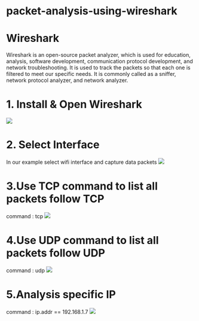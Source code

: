 # packet-analysis-using-wireshark
# Wireshark
Wireshark is an open-source packet analyzer, which is used for education, analysis, software development, communication protocol development, and network troubleshooting.
It is used to track the packets so that each one is filtered to meet our specific needs. It is commonly called as a sniffer, network protocol analyzer, and network analyzer. 

# 1. Install & Open Wireshark

<img src="https://user-images.githubusercontent.com/125909533/236496679-5c66fed9-770a-45da-a094-675d447d9fcf.png">

# 2. Select Interface 

In our example select wifi interface and capture data packets
<img src="https://user-images.githubusercontent.com/125909533/236497602-e0831314-fcb6-4fb9-a455-52720546832b.png">

# 3.Use TCP command to list all packets follow TCP  
command : tcp
<img src="https://user-images.githubusercontent.com/125909533/236499922-f15c6ae6-b1ea-4ed3-9c43-4c5f447cebb7.png">

# 4.Use UDP command to list all packets follow UDP  
command : udp
<img src="https://user-images.githubusercontent.com/125909533/236500497-d5e5bf98-9125-4d9e-9a06-47d05a9645ff.png">

# 5.Analysis specific IP
command : ip.addr == 192.168.1.7
<img src="https://user-images.githubusercontent.com/125909533/236500754-360af883-d4e4-4206-943a-124ca8a27873.png">











